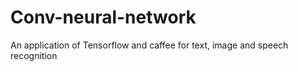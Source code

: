 # Conv-neural-network
An application of Tensorflow and caffee for text, image and speech recognition
